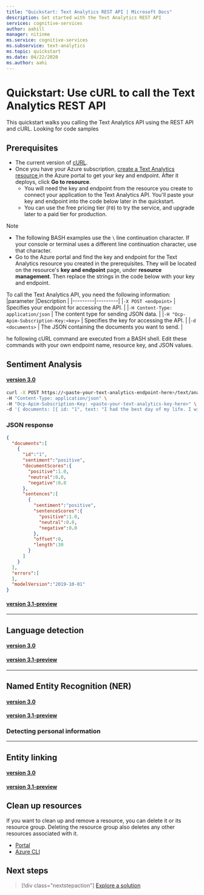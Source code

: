 ```yaml
---
title: "Quickstart: Text Analytics REST API | Microsoft Docs"
description: Get started with the Text Analytics REST API
services: cognitive-services
author: aahill
manager: nitinme
ms.service: cognitive-services
ms.subservice: text-analytics
ms.topic: quickstart
ms.date: 04/22/2020
ms.author: aahi
---
```


# Quickstart: Use cURL to call the Text Analytics REST API

This quickstart walks you calling the Text Analytics API using the REST API and cURL. Looking for code samples 

## Prerequisites

* The current version of [cURL](https://curl.haxx.se/).
* Once you have your Azure subscription, <a href="https://ms.portal.azure.com/#create/Microsoft.CognitiveServicesTextAnalytics"  title="Create a Text Analytics resource"  target="_blank">create a Text Analytics resource <span class="docon docon-navigate-external x-hidden-focus"></span></a> in the Azure portal to get your key and endpoint. After it deploys, click **Go to resource**.
    * You will need the key and endpoint from the resource you create to connect your application to the Text Analytics API. You'll paste your key and endpoint into the code below later in the quickstart.
    * You can use the free pricing tier (`F0`) to try the service, and upgrade later to a paid tier for production.

> [!NOTE]
> * The following BASH examples use the `\` line continuation character. If your console or terminal uses a different line continuation character, use that character.
> * Go to the Azure portal and find the key and endpoint for the Text Analytics resource you created in the prerequisites. They will be located on the resource's **key and endpoint** page, under **resource management**. Then replace the strings in the code below with your key and endpoint.

To call the Text Analytics API, you need the following information:
|parameter  |Description  |
|---------|---------|
|`-X POST <endpoint>`     | Specifies your endpoint for accessing the API.        |
|`-H Content-Type: application/json`     | The content type for sending JSON data.          |
|`-H "Ocp-Apim-Subscription-Key:<key>`    | Specifies the key for accessing the API.        |
|`-d <documents>`     | The JSON containing the documents you want to send.         |

he following cURL command are executed from a BASH shell. Edit these commands with your own endpoint name, resource key, and JSON values.

## Sentiment Analysis

#### [version 3.0](#tab/version-3)

```bash
curl -X POST https://<paste-your-text-analytics-endpoint-here>/text/analytics/v3.0/sentiment/ \
-H "Content-Type: application/json" \
-H "Ocp-Apim-Subscription-Key: <paste-your-text-analytics-key-here>" \
-d '{ documents: [{ id: "1", text: "I had the best day of my life. I wish you were there with me."}]}'
```

### JSON response

```json
{
  "documents":[
    {
      "id":"1",
      "sentiment":"positive",
      "documentScores":{
        "positive":1.0,
        "neutral":0.0,
        "negative":0.0
      },
      "sentences":[
        {
          "sentiment":"positive",
          "sentenceScores":{
            "positive":1.0,
            "neutral":0.0,
            "negative":0.0
          },
          "offset":0,
          "length":30
        }
      ]
    }
  ],
  "errors":[
  ],
  "modelVersion":"2019-10-01"
}
```

#### [version 3.1-preview](#tab/version-3-preview)

<!-- cURL command and JSON response -->

---

## Language detection

#### [version 3.0](#tab/version-3)

<!-- cURL command and JSON response -->

#### [version 3.1-preview](#tab/version-3)

<!-- cURL command and JSON response -->

---

## Named Entity Recognition (NER)

#### [version 3.0](#tab/version-3)

<!-- cURL command and JSON response -->

#### [version 3.1-preview](#tab/version-3)

<!-- cURL command and JSON response -->
 
### Detecting personal information

<!-- cURL command and JSON response -->
 
---

## Entity linking

#### [version 3.0](#tab/version-3)

<!-- cURL command and JSON response -->

#### [version 3.1-preview](#tab/version-3)

<!-- cURL command and JSON response -->

## Clean up resources

If you want to clean up and remove a resource, you can delete it or its resource group. Deleting the resource group also deletes any other resources associated with it.

* [Portal](https://docs.microsoft.com/azure/cognitive-services/cognitive-services-apis-create-account#clean-up-resources)
* [Azure CLI](https://docs.microsoft.com/azure/cognitive-services/cognitive-services-apis-create-account-cli#clean-up-resources)

## Next steps

> [!div class="nextstepaction"]
>[Explore a solution](https://docs.microsoft.com/azure/cognitive-services/text-analytics/text-analytics-user-scenarios#analyze-recorded-inbound-customer-calls)

